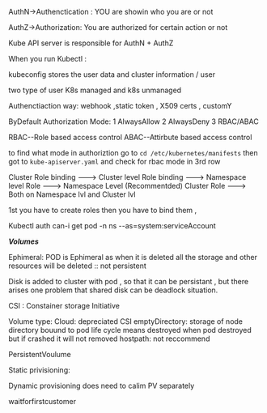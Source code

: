 
AuthN->Authenctication : YOU are showin who you are  or not

AuthZ->Authorization: You are authorized for certain action or not

Kube API server is responsible for AuthN + AuthZ

When you run Kubectl :

kubeconfig  stores the user data and cluster information / user

two type of user K8s managed and k8s unmanaged

Authenctiaction way: webhook ,static token , X509 certs , customY

ByDefault Authorization Mode: 1 AlwaysAllow 2 AlwaysDeny 3 RBAC/ABAC

RBAC--Role based access control
ABAC--Attirbute based access control 

to find what mode in authoriztion go to  `cd /etc/kubernetes/manifests` then got to `kube-apiserver.yaml` and check for rbac mode in 3rd row 

Cluster Role binding ---> Cluster level
Role binding --->  Namespace level 
Role ---> Namespace Level (Recommentded)
Cluster Role ---> Both on Namespace lvl and Cluster lvl


1st you have to create roles then you have to bind them ,


Kubectl auth can-i  get pod -n ns --as=system:serviceAccount


***Volumes***

Ephimeral: POD is Ephimeral as when it is deleted all the storage and other resources will be deleted :: not persistent

Disk is added to cluster with pod , so that it can be  persistant , but there arises one problem that shared disk can be deadlock situation.

CSI : Constainer storage Initiative

Volume type:
Cloud: depreciated CSI
emptyDirectory:  storage of node directory bouund to pod life cycle means destroyed when pod destroyed but if crashed it will not removed
hostpath: not reccommend 


PersistentVoulume

Static privisioning: 

Dynamic provisioning does need to calim PV separately 

waitforfirstcustomer 






